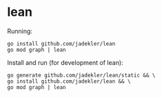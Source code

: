 # lean

Running:

```
go install github.com/jadekler/lean
go mod graph | lean
```

Install and run (for development of lean):

```
go generate github.com/jadekler/lean/static && \
go install github.com/jadekler/lean && \
go mod graph | lean
```